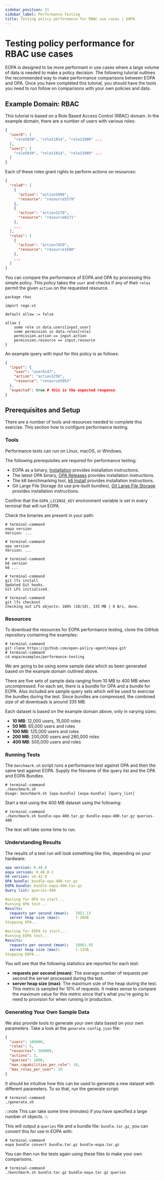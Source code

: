 ```yaml
---
sidebar_position: 11
sidebar_label: Performance Testing
title: Testing policy performance for RBAC use cases | EOPA
---
```


# Testing policy performance for RBAC use cases

EOPA is designed to be more performant in use cases where a large volume of data is needed to make a policy decision.
The following tutorial outlines the recommended way to make performance comparisons between EOPA and OPA.
Once you have completed this tutorial, you should have the tools you need to run follow on comparisons with your own policies and data.


## Example Domain: RBAC

This tutorial is based on a Role Based Access Control (RBAC) domain.
In the example domain, there are a number of users with various roles:

```json
{
  "user0": [
    "role5839", "role11814", "role13989" ...
  ],
  "user1": [
    "role5839", "role11814", "role13989" ...
  ]
}
```

Each of these roles grant rights to perform actions on resources:

```json
{
  "role0": [
    {
      "action": "action5996",
      "resource": "resource5579"
    },
    {
      "action": "action1170",
      "resource": "resource8171"
    },
    ...
  ],
  "role1": [
    {
      "action": "action7459",
      "resource": "resource1688"
    },
    ...
  ]
}
```

You can compare the performance of EOPA and OPA by processing this simple policy. This policy takes the `user` and checks if any of their `roles` permit the given `action` on the requested resource.

```rego
package rbac

import rego.v1

default allow := false

allow {
	some role in data.users[input.user]
	some permission in data.roles[role]
	permission.action == input.action
	permission.resource == input.resource
}
```

An example query with input for this policy is as follows:

```json
{
  "input": {
    "user": "user8147",
    "action": "action1258",
    "resource": "resource5952"
  },
  "expected": true # this is the expected response
}
```


## Prerequisites and Setup

There are a number of tools and resources needed to complete this exercise. This section how to configure performance testing.


### Tools

Performance tests can run on Linux, macOS, or Windows.

The following prerequisites are required for performance testing:

- EOPA as a binary, [Installation](/eopa/how-to/install/local) provides installation instructions.
- The latest OPA binary, [OPA Releases](https://github.com/open-policy-agent/opa/releases) provides installation instructions.
- The k6 benchmarking tool, [k6 Install](https://k6.io/docs/get-started/installation/) provides installation instructions.
- Git Large File Storage (to use pre-built bundles), [Git Large File Storage](https://git-lfs.com/) provides installation instructions.

Confirm that the `EOPA_LICENSE_KEY` environment variable is set in every terminal that will run EOPA.

Check the binaries are present in your path:

```shell
# terminal-command
eopa version
Version: ...

# terminal-command
opa version
Version: ...

# terminal-command
k6 version
k6 ...

# terminal-command
git lfs install
Updated Git hooks.
Git LFS initialized.

# terminal-command
git lfs checkout
Checking out LFS objects: 100% (10/10), 335 MB | 0 B/s, done.
```


### Resources

To download the resources for EOPA performance testing, clone the GitHub repository containing the examples:

```shell
# terminal-command
git clone https://github.com/open-policy-agent/eopa.git
# terminal-command
cd eopa/examples/performance-testing
```

We are going to be using some sample data which as been generated based on the example domain outlined above.

There are five sets of sample data ranging from 10 MB to 400 MB when uncompressed. For each set, there is a bundle for OPA and a bundle for EOPA. Also included are sample query sets which will be used to exercise the bundles during the test. Since bundles are compressed, the combined size of all downloads is around 335 MB.

Each dataset is based on the example domain above, only in varying sizes:

- **10 MB**: 12,000 users, 15,000 roles
- **50 MB**: 65,000 users and roles
- **100 MB**: 125,000 users and roles
- **200 MB**: 200,000 users and 280,000 roles
- **400 MB**: 500,000 users and roles


### Running Tests

The `benchmark.sh` script runs a performance test against OPA and then the same test against EOPA.
Supply the filename of the query list and the OPA and EOPA Bundles.

```shell
# terminal-command
./benchmark.sh
Usage: benchmark.sh [opa-bundle] [eopa-bundle] [query_list]
```

Start a test using the 400 MB dataset using the following:

```shell
# terminal-command
./benchmark.sh bundle-opa-400.tar.gz bundle-eopa-400.tar.gz queries-400
```

The test will take some time to run.


### Understanding Results

The results of a test run will look something like this, depending on your hardware:

```yaml
opa version: 0.48.0
eopa version: 0.48.0-1
k6 version: v0.42.0
OPA bundle: bundle-opa-400.tar.gz
EOPA bundle: bundle-eopa-400.tar.gz
Query list: queries-400

Waiting for OPA to start...
Running OPA test...
Results:
  requests per second (mean):   7851.13
  server heap size (max):       7.26GB
Stopping OPA...

Waiting for EOPA to start...
Running EOPA test...
Results:
  requests per second (mean):   10961.95
  server heap size (max):       1.12GB
Stopping EOPA...
```

You will see that the following statistics are reported for each test:

- **requests per second (mean)**: The average number of requests per second the server processed during the test.
- **server heap size (max)**: The maximum size of the heap during the test. This metric is sampled for 10% of requests. It makes sense to compare the maximum value for this metric since that's what you're going to need to provision for when running in production.


### Generating Your Own Sample Data

We also provide tools to generate your own data based on your own parameters. Take a look at the `generate-config.json` file:

```json
{
  "users": 100000,
  "roles": 5,
  "resources": 100000,
  "actions": 3,
  "queries": 1000,
  "max_capabilities_per_role": 10,
  "max_roles_per_user": 10
}
```

It should be intuitive how this can be used to generate a new dataset with different parameters. To so that, run the generate script:

```shell
# terminal-command
./generate.sh
```

:::note
This can take some time (minutes) if you have specified a large number of objects.
:::

This will output a `queries` file and a bundle file: `bundle.tar.gz`, you can convert this for use in EOPA with:

```shell
# terminal-command
eopa bundle convert bundle.tar.gz bundle-eopa.tar.gz
```

You can then run the tests again using these files to make your own comparisons.

```shell
# terminal-command
./benchmark.sh bundle.tar.gz bundle-eopa.tar.gz queries
```
